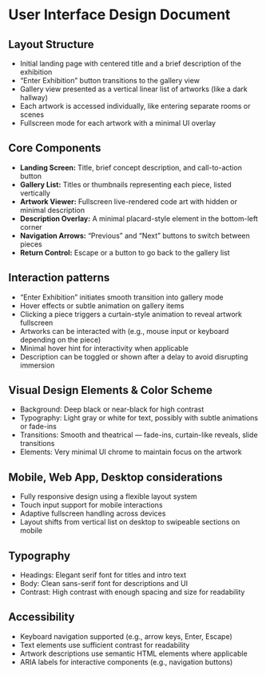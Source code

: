 # User Interface Design Document

## Layout Structure
- Initial landing page with centered title and a brief description of the exhibition
- “Enter Exhibition” button transitions to the gallery view
- Gallery view presented as a vertical linear list of artworks (like a dark hallway)
- Each artwork is accessed individually, like entering separate rooms or scenes
- Fullscreen mode for each artwork with a minimal UI overlay

## Core Components
- **Landing Screen:** Title, brief concept description, and call-to-action button
- **Gallery List:** Titles or thumbnails representing each piece, listed vertically
- **Artwork Viewer:** Fullscreen live-rendered code art with hidden or minimal description
- **Description Overlay:** A minimal placard-style element in the bottom-left corner
- **Navigation Arrows:** “Previous” and “Next” buttons to switch between pieces
- **Return Control:** Escape or a button to go back to the gallery list

## Interaction patterns
- “Enter Exhibition” initiates smooth transition into gallery mode
- Hover effects or subtle animation on gallery items
- Clicking a piece triggers a curtain-style animation to reveal artwork fullscreen
- Artworks can be interacted with (e.g., mouse input or keyboard depending on the piece)
- Minimal hover hint for interactivity when applicable
- Description can be toggled or shown after a delay to avoid disrupting immersion

## Visual Design Elements & Color Scheme
- Background: Deep black or near-black for high contrast
- Typography: Light gray or white for text, possibly with subtle animations or fade-ins
- Transitions: Smooth and theatrical — fade-ins, curtain-like reveals, slide transitions
- Elements: Very minimal UI chrome to maintain focus on the artwork

## Mobile, Web App, Desktop considerations
- Fully responsive design using a flexible layout system
- Touch input support for mobile interactions
- Adaptive fullscreen handling across devices
- Layout shifts from vertical list on desktop to swipeable sections on mobile

## Typography
- Headings: Elegant serif font for titles and intro text
- Body: Clean sans-serif font for descriptions and UI
- Contrast: High contrast with enough spacing and size for readability

## Accessibility
- Keyboard navigation supported (e.g., arrow keys, Enter, Escape)
- Text elements use sufficient contrast for readability
- Artwork descriptions use semantic HTML elements where applicable
- ARIA labels for interactive components (e.g., navigation buttons)
